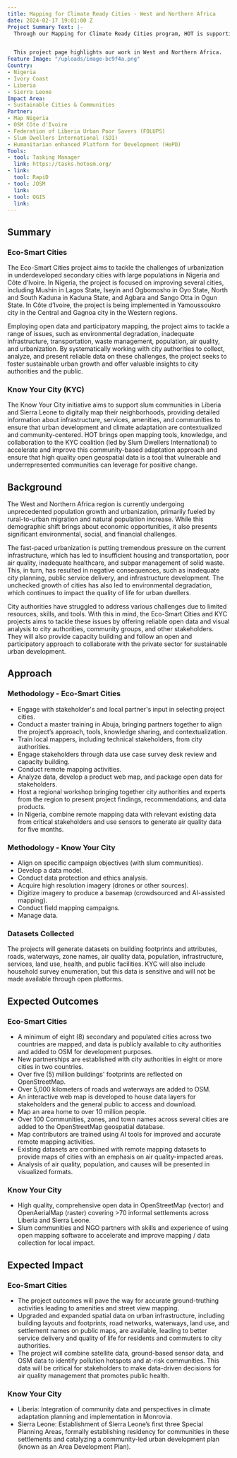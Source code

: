```yaml
---
title: Mapping for Climate Ready Cities - West and Northern Africa
date: 2024-02-17 19:01:00 Z
Project Summary Text: |-
  Through our Mapping for Climate Ready Cities program, HOT is supporting the development of a thriving ecosystem focused on the creation, interpretation, and use of maps to respond to and reduce climate risks in urban areas across four priority regions.


  This project page highlights our work in West and Northern Africa.
Feature Image: "/uploads/image-bc9f4a.png"
Country:
- Nigeria
- Ivory Coast
- Liberia
- Sierra Leone
Impact Area:
- Sustainable Cities & Communities
Partner:
- Map Nigeria
- OSM Côte d'Ivoire
- Federation of Liberia Urban Poor Savers (FOLUPS)
- Slum Dwellers International (SDI)
- Humanitarian enhanced Platform for Development (HePD)
Tools:
- tool: Tasking Manager
  link: https://tasks.hotosm.org/
- link: 
  tool: RapiD
- tool: JOSM
  link: 
- tool: QGIS
  link: 
---
```


## Summary

### Eco-Smart Cities
The Eco-Smart Cities project aims to tackle the challenges of urbanization in underdeveloped secondary cities with large populations in Nigeria and Côte d’Ivoire. In Nigeria, the project is focused on improving several cities, including Mushin in Lagos State, Iseyin and Ogbomosho in Oyo State, North and South Kaduna in Kaduna State, and Agbara and Sango Otta in Ogun State. In Côte d’Ivoire, the project is being implemented in Yamoussoukro city in the Central and Gagnoa city in the Western regions.

Employing open data and participatory mapping, the project aims to tackle a range of issues, such as environmental degradation, inadequate infrastructure, transportation, waste management, population, air quality, and urbanization. By systematically working with city authorities to collect, analyze, and present reliable data on these challenges, the project seeks to foster sustainable urban growth and offer valuable insights to city authorities and the public.

### Know Your City (KYC)
The Know Your City initiative aims to support slum communities in Liberia and Sierra Leone to digitally map their neighborhoods, providing detailed information about infrastructure, services, amenities, and communities to ensure that urban development and climate adaptation are contextualized and community-centered. HOT brings open mapping tools, knowledge, and collaboration to the KYC coalition (led by Slum Dwellers International) to accelerate and improve this community-based adaptation approach and ensure that high quality open geospatial data is a tool that vulnerable and underrepresented communities can leverage for positive change.

## Background
The West and Northern Africa region is currently undergoing unprecedented population growth and urbanization, primarily fueled by rural-to-urban migration and natural population increase. While this demographic shift brings about economic opportunities, it also presents significant environmental, social, and financial challenges.

The fast-paced urbanization is putting tremendous pressure on the current infrastructure, which has led to insufficient housing and transportation, poor air quality, inadequate healthcare, and subpar management of solid waste. This, in turn, has resulted in negative consequences, such as inadequate city planning, public service delivery, and infrastructure development. The unchecked growth of cities has also led to environmental degradation, which continues to impact the quality of life for urban dwellers.

City authorities have struggled to address various challenges due to limited resources, skills, and tools. With this in mind, the Eco-Smart Cities and KYC projects aims to tackle these issues by offering reliable open data and visual analysis to city authorities, community groups, and other stakeholders. They will also provide capacity building and follow an open and participatory approach to collaborate with the private sector for sustainable urban development.

## Approach

### Methodology - Eco-Smart Cities
* Engage with stakeholder's and local partner's input in selecting project cities.
* Conduct a master training in Abuja, bringing partners together to align the project’s approach, tools, knowledge sharing, and contextualization. 
* Train local mappers, including technical stakeholders, from city authorities.
* Engage stakeholders through data use case survey desk review and capacity building.
* Conduct remote mapping activities.
* Analyze data, develop a product web map, and package open data for stakeholders.
* Host a regional workshop bringing together city authorities and experts from the region to present project findings, recommendations, and data products.
* In Nigeria, combine remote mapping data with relevant existing data from critical stakeholders and use sensors to generate air quality data for five months.

### Methodology - Know Your City
* Align on specific campaign objectives (with slum communities).
* Develop a data model.
* Conduct data protection and ethics analysis.
* Acquire high resolution imagery (drones or other sources).
* Digitize imagery to produce a basemap (crowdsourced and AI-assisted mapping).
* Conduct field mapping campaigns. 
* Manage data. 

### Datasets Collected
The projects will generate datasets on building footprints and attributes, roads, waterways, zone names, air quality data, population, infrastructure, services, land use, health, and public facilities. KYC will also include household survey enumeration, but this data is sensitive and will not be made available through open platforms.

## Expected Outcomes

### Eco-Smart Cities
* A minimum of eight (8) secondary and populated cities across two countries are mapped, and data is publicly available to city authorities and added to OSM for development purposes.
* New partnerships are established with city authorities in eight or more cities in two countries.
* Over five (5) million buildings' footprints are reflected on OpenStreetMap.
* Over 5,000 kilometers of roads and waterways are added to OSM.
* An interactive web map is developed to house data layers for stakeholders and the general public to access and download.
* Map an area home to over 10 million people.
* Over 100 Communities, zones, and town names across several cities are added to the OpenStreetMap geospatial database.
* Map contributors are trained using AI tools for improved and accurate remote mapping activities.
* Existing datasets are combined with remote mapping datasets to provide maps of cities with an emphasis on air quality-impacted areas. 
* Analysis of air quality, population, and causes will be presented in visualized formats. 

### Know Your City
* High quality, comprehensive open data in OpenStreetMap (vector) and OpenAerialMap (raster) covering >70 informal settlements across Liberia and Sierra Leone.
* Slum communities and NGO partners with skills and experience of using open mapping software to accelerate and improve mapping / data collection for local impact.

## Expected Impact

### Eco-Smart Cities
* The project outcomes will pave the way for accurate ground-truthing activities leading to amenities and street view mapping. 
* Upgraded and expanded spatial data on urban infrastructure, including building layouts and footprints, road networks, waterways, land use, and settlement names on public maps, are available, leading to better service delivery and quality of life for residents and commuters to city authorities.
* The project will combine satellite data, ground-based sensor data, and OSM data to identify pollution hotspots and at-risk communities. This data will be critical for stakeholders to make data-driven decisions for air quality management that promotes public health.

### Know Your City
* Liberia: Integration of community data and perspectives in climate adaptation planning and implementation in Monrovia. 
* Sierra Leone: Establishment of Sierra Leone’s first three Special Planning Areas, formally establishing residency for communities in these settlements and catalyzing a community-led urban development plan (known as an Area Development Plan).
